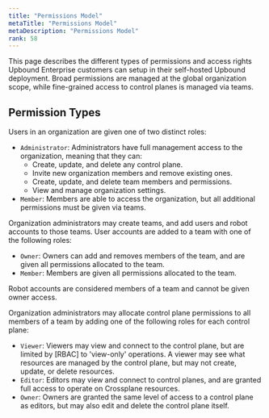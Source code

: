 ```yaml
---
title: "Permissions Model"
metaTitle: "Permissions Model"
metaDescription: "Permissions Model"
rank: 58
---
```



This page describes the different types of permissions and access rights Upbound
Enterprise customers can setup in their self-hosted Upbound deployment. Broad
permissions are managed at the global organization scope, while fine-grained
access to control planes is managed via teams.

## Permission Types

Users in an organization are given one of two distinct roles:

- `Administrator`: Administrators have full management access to the
  organization, meaning that they can:
  - Create, update, and delete any control plane.
  - Invite new organization members and remove existing ones.
  - Create, update, and delete team members and permissions.
  - View and manage organization settings.
- `Member`: Members are able to access the organization, but all additional
  permissions must be given via teams.

Organization administrators may create teams, and add users and robot accounts
to those teams. User accounts are added to a team with one of the following
roles:

- `Owner`: Owners can add and removes members of the team, and are given all
  permissions allocated to the team.
- `Member`: Members are given all permissions allocated to the team.

Robot accounts are considered members of a team and cannot be given owner access.

Organization administrators may allocate control plane permissions to all
members of a team by adding one of the following roles for each control plane:

* `Viewer`: Viewers may view and connect to the control plane, but are limited
  by [RBAC] to 'view-only' operations. A viewer may see what resources are
  managed by the control plane, but may not create, update, or delete resources.
* `Editor`: Editors may view and connect to control planes, and are granted full
  access to operate on Crossplane resources.
* `Owner`: Owners are granted the same level of access to a control plane as
  editors, but may also edit and delete the control plane itself.


<!-- Links -->
[security documentation]: ../security
